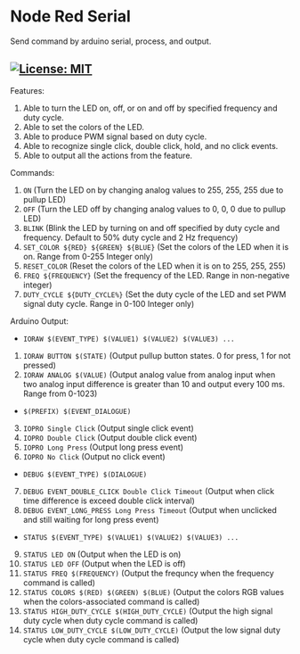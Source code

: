# Node Red Serial

Send command by arduino serial, process, and output.

[![License: MIT](https://img.shields.io/badge/License-MIT-yellow.svg)](https://opensource.org/licenses/MIT)
---

Features:
  1. Able to turn the LED on, off, or on and off by specified frequency and duty cycle.
  2. Able to set the colors of the LED.
  3. Able to produce PWM signal based on duty cycle.
  4. Able to recognize single click, double click, hold, and no click events.
  5. Able to output all the actions from the feature.

Commands:
  1. `ON` (Turn the LED on by changing analog values to 255, 255, 255 due to pullup LED)
  2. `OFF` (Turn the LED off by changing analog values to 0, 0, 0 due to pullup LED)
  3. `BLINK` (Blink the LED by turning on and off specified by duty cycle and frequency. Default to 50% duty cycle and 2 Hz frequency)
  4. `SET_COLOR ${RED} ${GREEN} ${BLUE}` (Set the colors of the LED when it is on. Range from 0-255 Integer only)
  5. `RESET_COLOR` (Reset the colors of the LED when it is on to 255, 255, 255)
  6. `FREQ ${FREQUENCY}` (Set the frequency of the LED. Range in non-negative integer)
  7. `DUTY_CYCLE ${DUTY_CYCLE%}` (Set the duty cycle of the LED and set PWM signal duty cycle. Range in 0-100 Integer only)

Arduino Output:

  - `IORAW $(EVENT_TYPE) $(VALUE1) $(VALUE2) $(VALUE3) ...`

  1. `IORAW BUTTON $(STATE)` (Output pullup button states. 0 for press, 1 for not pressed)
  2. `IORAW ANALOG $(VALUE)` (Output analog value from analog input when two analog input difference is greater than 10 and output every 100 ms. Range from 0-1023)

  - `$(PREFIX) $(EVENT_DIALOGUE)`

  3. `IOPRO Single Click` (Output single click event)
  4. `IOPRO Double Click` (Output double click event)
  5. `IOPRO Long Press` (Output long press event)
  6. `IOPRO No Click` (Output no click event)

  - `DEBUG $(EVENT_TYPE) $(DIALOGUE)`

  7. `DEBUG EVENT_DOUBLE_CLICK Double Click Timeout` (Output when click time difference is exceed double click interval)
  8. `DEBUG EVENT_LONG_PRESS Long Press Timeout` (Output when unclicked and still waiting for long press event)

  - `STATUS $(EVENT_TYPE) $(VALUE1) $(VALUE2) $(VALUE3) ...`

  9. `STATUS LED ON` (Output when the LED is on)
  10. `STATUS LED OFF` (Output when the LED is off)
  11. `STATUS FREQ $(FREQUENCY)` (Output the frequncy when the frequency command is called)
  12. `STATUS COLORS $(RED) $(GREEN) $(BLUE)` (Output the colors RGB values when the colors-associated command is called)
  13. `STATUS HIGH_DUTY_CYCLE $(HIGH_DUTY_CYCLE)` (Output the high signal duty cycle when duty cycle command is called)
  14. `STATUS LOW_DUTY_CYCLE $(LOW_DUTY_CYCLE)` (Output the low signal duty cycle when duty cycle command is called)